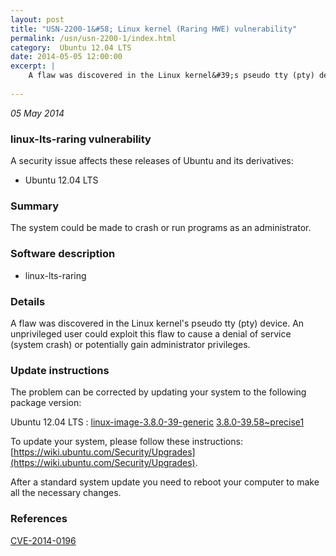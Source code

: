 ```yaml
---
layout: post
title: "USN-2200-1&#58; Linux kernel (Raring HWE) vulnerability"
permalink: /usn/usn-2200-1/index.html
category:  Ubuntu 12.04 LTS
date: 2014-05-05 12:00:00
excerpt: |
    A flaw was discovered in the Linux kernel&#39;s pseudo tty (pty) device. An unprivileged user could exploit this flaw to cause a denial of service (system crash) or potentially gain administrator privileges. 
    
--- 
```

 
 

*05 May 2014*

### linux-lts-raring vulnerability

A security issue affects these releases of Ubuntu and its derivatives:

* Ubuntu 12.04 LTS

### Summary

The system could be made to crash or run programs as an administrator. 

### Software description

* linux-lts-raring 

### Details

A flaw was discovered in the Linux kernel&#39;s pseudo tty (pty) device. An unprivileged user could exploit this flaw to cause a denial of service (system crash) or potentially gain administrator privileges. 

### Update instructions

The problem can be corrected by updating your system to the following package version:

Ubuntu 12.04 LTS
 : [linux-image-3.8.0-39-generic](https://launchpad.net/ubuntu/+source/linux-lts-raring) <span> [3.8.0-39.58~precise1](https://launchpad.net/ubuntu/+source/linux-lts-raring/3.8.0-39.58~precise1) </span> 

To update your system, please follow these instructions: [https://wiki.ubuntu.com/Security/Upgrades](https://wiki.ubuntu.com/Security/Upgrades).

After a standard system update you need to reboot your computer to make all the necessary changes. 

### References

 
 [CVE-2014-0196](http://people.ubuntu.com/~ubuntu-security/cve/CVE-2014-0196)
 

